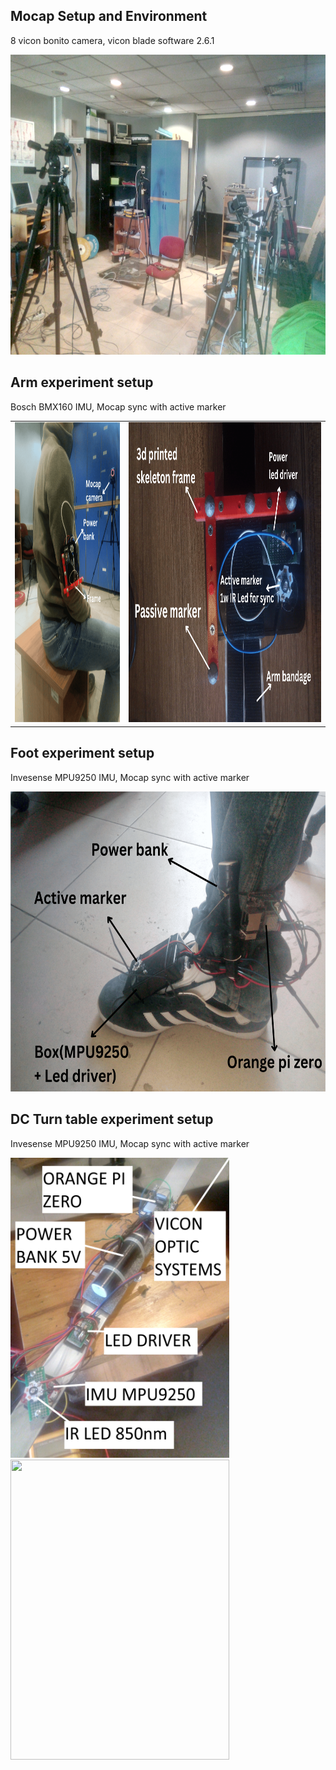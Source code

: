 ## Mocap Setup and Environment
8 vicon bonito camera, vicon blade software 2.6.1

<img src="imgs/environment.jpg" width="640" height="480" />

## Arm experiment setup
Bosch BMX160 IMU, Mocap sync with active marker

<table>
  <tr>
    <td><img src="imgs/arm_setup_1.png" width="350" height="480" /></td>
    <td><img src="imgs/arm_setup_2.png" width="640" height="480" /></td>
  </tr>
</table>

## Foot experiment setup
Invesense MPU9250 IMU, Mocap sync with active marker

<img src="imgs/foot_setup.png" width="640" height="480" />

## DC Turn table experiment setup
Invesense MPU9250 IMU, Mocap sync with active marker

<img src="imgs/turn_table_dc_motor_1.jpg" width="350" height="480" />

<img src="imgs/turn_table_dc_motor_2.jpg" width="350" height="480" />

